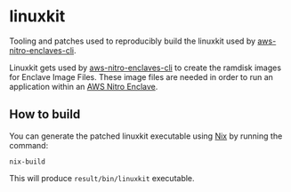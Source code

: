 # linuxkit

Tooling and patches used to reproducibly build the linuxkit used by [aws-nitro-enclaves-cli](https://github.com/aws/aws-nitro-enclaves-cli).

Linuxkit gets used by [aws-nitro-enclaves-cli](https://github.com/aws/aws-nitro-enclaves-cli) to create the ramdisk images for Enclave Image Files. These image files are needed in order to run an application within an [AWS Nitro Enclave](https://docs.aws.amazon.com/enclaves/latest/user/nitro-enclave.html).

## How to build

You can generate the patched linuxkit executable using [Nix](https://nixos.org/download.html) by running the command:

```
nix-build
```

This will produce `result/bin/linuxkit` executable.
